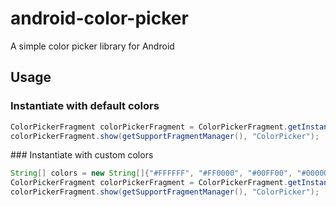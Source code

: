 android-color-picker
====================

A simple color picker library for Android

## Usage

### Instantiate with default colors

```java
ColorPickerFragment colorPickerFragment = ColorPickerFragment.getInstance();
colorPickerFragment.show(getSupportFragmentManager(), "ColorPicker");
```

### Instantiate with custom colors

```java
String[] colors = new String[]{"#FFFFFF", "#FF0000", "#00FF00", "#000000"};
ColorPickerFragment colorPickerFragment = ColorPickerFragment.getInstance(colors);
colorPickerFragment.show(getSupportFragmentManager(), "ColorPicker");
```
